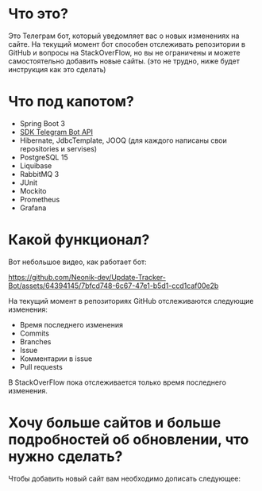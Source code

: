 # Что это?
Это Телеграм бот, который уведомляет вас о новых изменениях на сайте. На текущий момент бот способен отслеживать репозитории в GitHub и вопросы на StackOverFlow, но вы не ограничены и можете самостоятельно добавить новые сайты. (это не трудно, ниже будет инструкция как это сделать)

# Что под капотом?
* Spring Boot 3
* [SDK Telegram Bot API](https://github.com/pengrad/java-telegram-bot-api "https://github.com/pengrad/java-telegram-bot-api")
* Hibernate, JdbcTemplate, JOOQ (для каждого написаны свои repositories и servises)
* PostgreSQL 15
* Liquibase
* RabbitMQ 3
* JUnit
* Mockito
* Prometheus
* Grafana

# Какой функционал?
Вот небольшое видео, как работает бот:

https://github.com/Neonik-dev/Update-Tracker-Bot/assets/64394145/7bfcd748-6c67-47e1-b5d1-ccd1caf00e2b


На текущий момент в репозиториях GitHub отслеживаются следующие изменения:
* Время последнего изменения
* Commits
* Branches
* Issue
* Комментарии в issue
* Pull requests

В StackOverFlow пока отслеживается только время последнего изменения.

# Хочу больше сайтов и больше подробностей об обновлении, что нужно сделать?
Чтобы добавить новый сайт вам необходимо дописать следующее:

